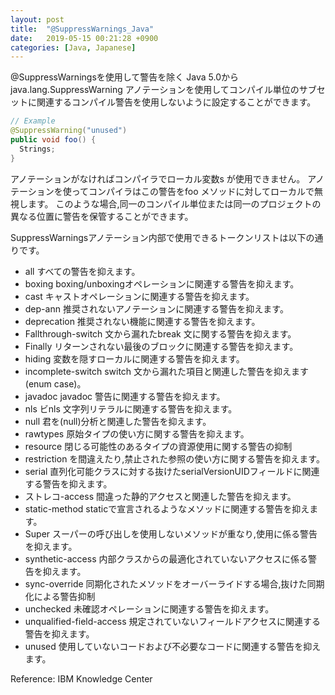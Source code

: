 ```yaml
---
layout: post
title:  "@SuppressWarnings_Java"
date:   2019-05-15 00:21:28 +0900
categories: [Java, Japanese]
---
```


@SuppressWarningsを使用して警告を除く
Java 5.0からjava.lang.SuppressWarning アノテーションを使用してコンパイル単位のサブセットに関連するコンパイル警告を使用しないように設定することができます。         

```java
// Example
@SuppressWarning("unused")
public void foo() {
  Strings;
}
```

アノテーションがなければコンパイラでローカル変数s が使用できません。 アノテーションを使ってコンパイラはこの警告をfoo メソッドに対してローカルで無視します。 このような場合,同一のコンパイル単位または同一のプロジェクトの異なる位置に警告を保管することができます。       

SuppressWarningsアノテーション内部で使用できるトークンリストは以下の通りです。     

  - all すべての警告を抑えます。      
  - boxing boxing/unboxingオペレーションに関連する警告を抑えます。     
  - cast キャストオペレーションに関連する警告を抑えます。    
  - dep-ann 推奨されないアノテーションに関連する警告を抑えます。       
  - deprecation 推奨されない機能に関連する警告を抑えます。        
  - Fallthrough-switch 文から漏れたbreak 文に関する警告を抑えます。       
  - Finally リターンされない最後のブロックに関連する警告を抑えます。       
  - hiding 変数を隠すローカルに関連する警告を抑えます。        
  - incomplete-switch switch 文から漏れた項目と関連した警告を抑えます(enum case)。         
  - javadoc javadoc 警告に関連する警告を抑えます。        
  - nls ビnls 文字列リテラルに関連する警告を抑えます。      
  - null 君を(null)分析と関連した警告を抑えます。        
  - rawtypes 原始タイプの使い方に関する警告を抑えます。        
  - resource 閉じる可能性のあるタイプの資源使用に関する警告の抑制          
  - restriction を間違えたり,禁止された参照の使い方に関する警告を抑えます。        
  - serial 直列化可能クラスに対する抜けたserialVersionUIDフィールドに関連する警告を抑えます。         
  - ストレコ-access 間違った静的アクセスと関連した警告を抑えます。         
  - static-method staticで宣言されるようなメソッドに関連する警告を抑えます。         
  - Super スーパーの呼び出しを使用しないメソッドが重なり,使用に係る警告を抑えます。           
  - synthetic-access 内部クラスからの最適化されていないアクセスに係る警告を抑えます。             
  - sync-override 同期化されたメソッドをオーバーライドする場合,抜けた同期化による警告抑制             
  - unchecked 未確認オペレーションに関連する警告を抑えます。            
  - unqualified-field-access 規定されていないフィールドアクセスに関連する警告を抑えます。           
  - unused 使用していないコードおよび不必要なコードに関連する警告を抑えます。          

Reference: IBM Knowledge Center
